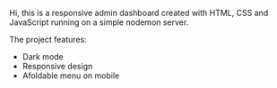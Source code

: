 Hi, this is a responsive admin dashboard created with HTML, CSS and JavaScript running on a simple nodemon server.

The project features:

- Dark mode
- Responsive design
- Afoldable menu on mobile
